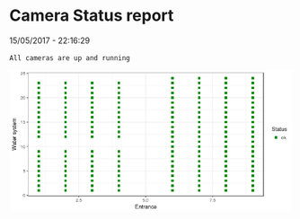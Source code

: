 Camera Status report
================
15/05/2017 - 22:16:29

    All cameras are up and running

![](camreport_files/figure-markdown_github/unnamed-chunk-2-1.png)
